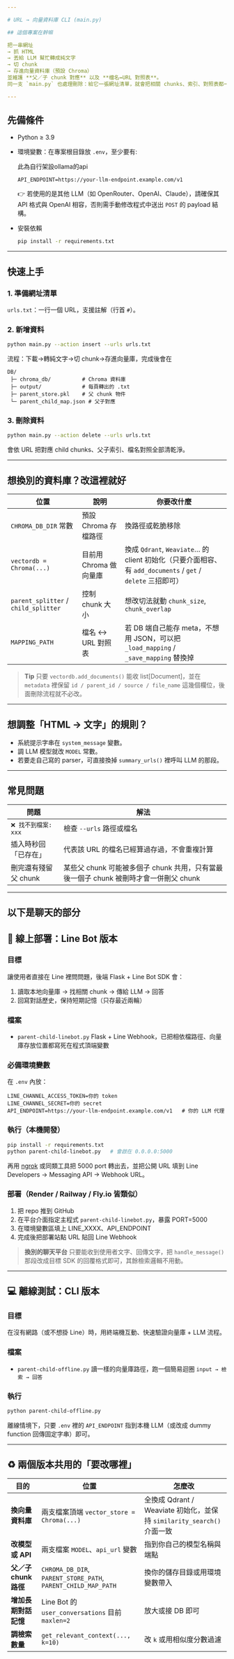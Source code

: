 ```yaml
---

# URL → 向量資料庫 CLI (main.py)

## 這個專案在幹嘛

把一串網址
→ 抓 HTML
→ 丟給 LLM 幫忙轉成純文字
→ 切 chunk
→ 存進向量資料庫（預設 Chroma）
並維護 **父／子 chunk 對應** 以及 **檔名↔URL 對照表**。
同一支 `main.py` 也處理刪除：給它一張網址清單，就會把相關 chunks、索引、對照表都一起清掉。

---
```


## 先備條件

* Python ≥ 3.9
* 環境變數：在專案根目錄放 `.env`，至少要有:

  此為自行架設ollama的api

  ```
  API_ENDPOINT=https://your-llm-endpoint.example.com/v1
  ```
  👉 若使用的是其他 LLM（如 OpenRouter、OpenAI、Claude），請確保其 API 格式與 OpenAI 相容，否則需手動修改程式中送出 `POST` 的 payload 結構。
* 安裝依賴

  ```bash
  pip install -r requirements.txt
  ```

---

## 快速上手

### 1. 準備網址清單

`urls.txt`：一行一個 URL，支援註解（行首 `#`）。

### 2. 新增資料

```bash
python main.py --action insert --urls urls.txt
```

流程：下載→轉純文字→切 chunk→存進向量庫，完成後會在

```
DB/
 ├─ chroma_db/          # Chroma 資料庫
 ├─ output/             # 每頁轉出的 .txt
 ├─ parent_store.pkl    # 父 chunk 物件
 └─ parent_child_map.json # 父子對應
```

### 3. 刪除資料

```bash
python main.py --action delete --urls urls.txt
```

會依 URL 把對應 child chunks、父子索引、檔名對照全部清乾淨。

---

## 想換別的資料庫？改這裡就好

| 位置                                   | 說明              | 你要改什麼                                                                                   |
| ------------------------------------ | --------------- | --------------------------------------------------------------------------------------- |
| `CHROMA_DB_DIR` 常數                   | 預設 Chroma 存檔路徑  | 換路徑或乾脆移除                                                                                |
| `vectordb = Chroma(...)`             | 目前用 Chroma 做向量庫 | 換成 `Qdrant`, `Weaviate`… 的 client 初始化（只要介面相容、有 `add_documents` / `get` / `delete` 三招即可） |
| `parent_splitter` / `child_splitter` | 控制 chunk 大小     | 想改切法就動 `chunk_size`, `chunk_overlap`                                                    |
| `MAPPING_PATH`                       | 檔名 ↔ URL 對照表    | 若 DB 端自己能存 meta，不想用 JSON，可以把 `_load_mapping` / `_save_mapping` 替換掉                      |

> **Tip**
> 只要 `vectordb.add_documents()` 能收 list\[Document]，並在 `metadata` 裡保留 `id / parent_id / source / file_name` 這幾個欄位，後面刪除流程就不必改。

---

## 想調整「HTML → 文字」的規則？

* 系統提示字串在 `system_message` 變數。
* 調 LLM 模型就改 `MODEL` 常數。
* 若要走自己寫的 parser，可直接換掉 `summary_urls()` 裡呼叫 LLM 的那段。

---

## 常見問題

| 問題             | 解法                                                       |
| -------------- | -------------------------------------------------------- |
| `❌ 找不到檔案: xxx` | 檢查 `--urls` 路徑或檔名                                        |
| 插入時秒回「已存在」     | 代表該 URL 的檔名已經算過存過，不會重複計算                                 |
| 刪完還有殘留父 chunk  | 某些父 chunk 可能被多個子 chunk 共用，只有當最後一個子 chunk 被刪時才會一併刪父 chunk |

---
以下是聊天的部分
---

## 📡 線上部署：Line Bot 版本

### 目標

讓使用者直接在 Line 裡問問題，後端 Flask + Line Bot SDK 會：

1. 讀取本地向量庫 → 找相關 chunk → 傳給 LLM → 回答
2. 回寫對話歷史，保持短期記憶（只存最近兩輪）

### 檔案

* `parent-child-linebot.py`&#x20;
  Flask + Line Webhook，已把相依檔路徑、向量庫存放位置都寫死在程式頂端變數

### 必備環境變數

在 `.env` 內放：

```
LINE_CHANNEL_ACCESS_TOKEN=你的 token
LINE_CHANNEL_SECRET=你的 secret
API_ENDPOINT=https://your-llm-endpoint.example.com/v1   # 你的 LLM 代理
```

### 執行（本機開發）

```bash
pip install -r requirements.txt
python parent-child-linebot.py   # 會啟在 0.0.0.0:5000
```

再用 [ngrok](https://ngrok.com/) 或同類工具把 5000 port 轉出去，並把公開 URL 填到 Line Developers → Messaging API → Webhook URL。

### 部署（Render / Railway / Fly.io 皆類似）

1. 把 repo 推到 GitHub
2. 在平台介面指定主程式 `parent-child-linebot.py`，暴露 PORT=5000
3. 在環境變數區填上 LINE\_XXXX、API\_ENDPOINT
4. 完成後把部署站點 URL 貼回 Line Webhook

> **換別的聊天平台**
> 只要能收到使用者文字、回傳文字，把 `handle_message()` 那段改成目標 SDK 的回覆格式即可，其餘檢索邏輯不用動。

---

## 💻 離線測試：CLI 版本

### 目標

在沒有網路（或不想掛 Line）時，用終端機互動、快速驗證向量庫 + LLM 流程。

### 檔案

* `parent-child-offline.py`&#x20;
  讀一樣的向量庫路徑，跑一個簡易迴圈 `input → 檢索 → 回答`

### 執行

```bash
python parent-child-offline.py
```

離線情境下，只要 `.env` 裡的 `API_ENDPOINT` 指到本機 LLM（或改成 dummy function 回傳固定字串）即可。

---

## ♻️ 兩個版本共用的「要改哪裡」

| 目的               | 位置                                                            | 怎麼改                                                      |
| ---------------- | ------------------------------------------------------------- | -------------------------------------------------------- |
| **換向量資料庫**       | 兩支檔案頂端 `vector_store = Chroma(...)`                           | 全換成 Qdrant / Weaviate 初始化，並保持 `similarity_search()` 介面一致 |
| **改模型或 API**     | 兩支檔案 `MODEL`、`api_url` 變數                                     | 指到你自己的模型名稱與端點                                            |
| **父／子 chunk 路徑** | `CHROMA_DB_DIR`, `PARENT_STORE_PATH`, `PARENT_CHILD_MAP_PATH` | 換你的儲存目錄或用環境變數帶入                                          |
| **增加長期對話記憶**     | Line Bot 的 `user_conversations` 目前 `maxlen=2`                 | 放大或接 DB 即可                                               |
| **調檢索數量**        | `get_relevant_context(..., k=10)`                             | 改 `k` 或用相似度分數過濾                                          |

